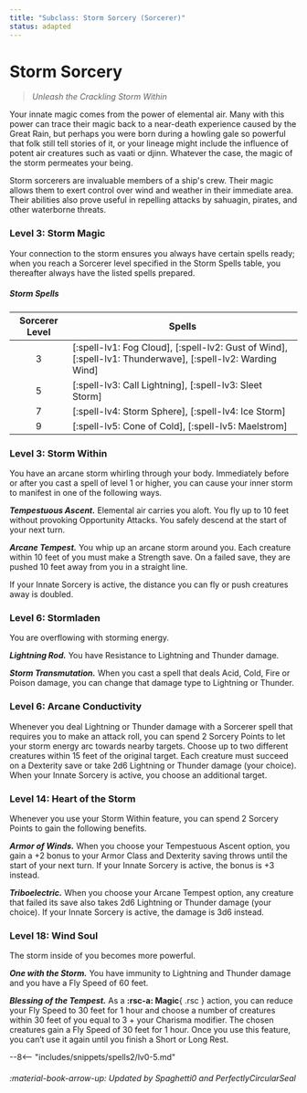 ```yaml
---
title: "Subclass: Storm Sorcery (Sorcerer)"
status: adapted
---
```


<p style="display:none">
Unleash the Crackling Storm Within
</p>

# Storm Sorcery

> *Unleash the Crackling Storm Within*

Your innate magic comes from the power of elemental air. Many with this power can trace their magic back to a near-death experience caused by the Great Rain, but perhaps you were born during a howling gale so powerful that folk still tell stories of it, or your lineage might include the influence of potent air creatures such as vaati or djinn. Whatever the case, the magic of the storm permeates your being.

Storm sorcerers are invaluable members of a ship's crew. Their magic allows them to exert control over wind and weather in their immediate area. Their abilities also prove useful in repelling attacks by sahuagin, pirates, and other waterborne threats.

### Level 3: Storm Magic

Your connection to the storm ensures you always have certain spells ready; when you reach a Sorcerer level specified in the Storm Spells table, you thereafter always have the listed spells prepared.

##### Storm Spells

| Sorcerer Level | Spells |
|:-:|---|
| 3 | [:spell-lv1: Fog Cloud], [:spell-lv2: Gust of Wind], [:spell-lv1: Thunderwave], [:spell-lv2: Warding Wind] |
| 5 | [:spell-lv3: Call Lightning], [:spell-lv3: Sleet Storm] |
| 7 | [:spell-lv4: Storm Sphere], [:spell-lv4: Ice Storm] |
| 9 | [:spell-lv5: Cone of Cold], [:spell-lv5: Maelstrom] |

### Level 3: Storm Within

You have an arcane storm whirling through your body. Immediately before or after you cast a spell of level 1 or higher, you can cause your inner storm to manifest in one of the following ways.

***Tempestuous Ascent.*** Elemental air carries you aloft. You fly up to 10 feet without provoking Opportunity Attacks. You safely descend at the start of your next turn.

***Arcane Tempest.*** You whip up an arcane storm around you. Each creature within 10 feet of you must make a Strength save. On a failed save, they are pushed 10 feet away from you in a straight line.

If your Innate Sorcery is active, the distance you can fly or push creatures away is doubled.

### Level 6: Stormladen

You are overflowing with storming energy.

***Lightning Rod.*** You have Resistance to Lightning and Thunder damage.

***Storm Transmutation.*** When you cast a spell  that deals Acid, Cold, Fire or Poison damage, you can change that damage type to Lightning or Thunder.

### Level 6: Arcane Conductivity

Whenever you deal Lightning or Thunder damage with a Sorcerer spell that requires you to make an attack roll, you can spend 2 Sorcery Points to let your storm energy arc towards nearby targets. Choose up to two different creatures within 15 feet of the original target. Each creature must succeed on a Dexterity save or take 2d6 Lightning or Thunder damage (your choice). When your Innate Sorcery is active, you choose an additional target.

### Level 14: Heart of the Storm

Whenever you use your Storm Within feature, you can spend 2 Sorcery Points to gain the following benefits.

***Armor of Winds.*** When you choose your Tempestuous Ascent option, you gain a +2 bonus to your Armor Class and Dexterity saving throws until the start of your next turn. If your Innate Sorcery is active, the bonus is +3 instead.

***Triboelectric.*** When you choose your Arcane Tempest option, any creature that failed its save also takes 2d6 Lightning or Thunder damage (your choice). If your Innate Sorcery is active, the damage is 3d6 instead.

### Level 18: Wind Soul

The storm inside of you becomes more powerful.

***One with the Storm.*** You have immunity to Lightning and Thunder damage and you have a Fly Speed of 60 feet.

***Blessing of the Tempest.*** As a **:rsc-a: Magic**{ .rsc } action, you can reduce your Fly Speed to 30 feet for 1 hour and choose a number of creatures within 30 feet of you equal to 3 + your Charisma modifier. The chosen creatures gain a Fly Speed of 30 feet for 1 hour. Once you use this feature, you can’t use it again until you finish a Short or Long Rest.

--8<-- "includes/snippets/spells2/lv0-5.md"

###### :material-book-arrow-up: Updated by *Spaghetti0* and *PerfectlyCircularSeal*